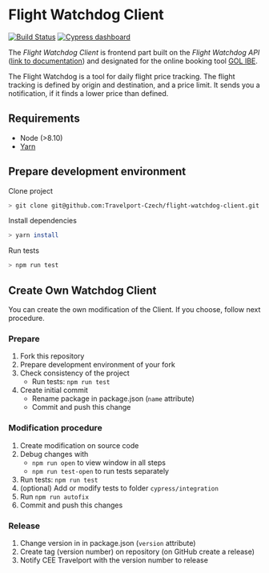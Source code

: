 # Flight Watchdog Client

[![Build Status](https://travis-ci.org/Travelport-Czech/flight-watchdog-client.svg?branch=master)](https://travis-ci.org/Travelport-Czech/flight-watchdog-client)
[![Cypress dashboard](https://img.shields.io/badge/cypress-dashboard-brightgreen.svg)](https://dashboard.cypress.io/#/projects/138158/runs)

The *Flight Watchdog Client* is frontend part built on the *Flight Watchdog API* ([link to documentation](https://cee-systems.gitbook.io/flight-watchdog-api/))  and designated for the online booking tool [GOL IBE](https://www.cee-systems.com/gol-ibe). 

The Flight Watchdog is a tool for daily flight price tracking. The flight tracking is defined by origin and destination, and a price limit. It sends you a notification, if it finds a lower price than defined.

## Requirements

* Node (>8.10)
* [Yarn](https://yarnpkg.com)

## Prepare development environment

Clone project
```bash
> git clone git@github.com:Travelport-Czech/flight-watchdog-client.git
```
Install dependencies
```bash
> yarn install
```
Run tests
```bash
> npm run test
```

## Create Own Watchdog Client 

You can create the own modification of the Client. If you choose, follow next procedure.

### Prepare
1. Fork this repository
1. Prepare development environment of your fork
1. Check consistency of the project
    * Run tests: `npm run test`
1. Create initial commit
    * Rename package in package.json (`name` attribute)
    * Commit and push this change 
### Modification procedure
1. Create modification on source code
1. Debug changes with
    * `npm run open` to view window in all steps
    * `npm run test-open` to run tests separately
1. Run tests: `npm run test`
1. (optional) Add or modify tests to folder `cypress/integration`
1. Run `npm run autofix`
1. Commit and push this changes

### Release
1. Change version in in package.json (`version` attribute)
1. Create tag (version number) on repository (on GitHub create a release)
1. Notify CEE Travelport with the version number to release
